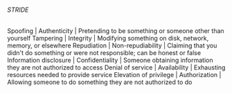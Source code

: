 ###### STRIDE

Spoofing |  Authenticity | Pretending to be something or someone other than yourself
Tampering | Integrity | Modifying something on disk, network, memory, or elsewhere
Repudiation | Non-repudiability | Claiming that you didn't do something or were not responsible; can be honest or false
Information disclosure | Confidentiality | Someone obtaining information they are not authorized to access
Denial of service | Availability | Exhausting resources needed to provide service
Elevation of privilege | Authorization | Allowing someone to do something they are not authorized to do